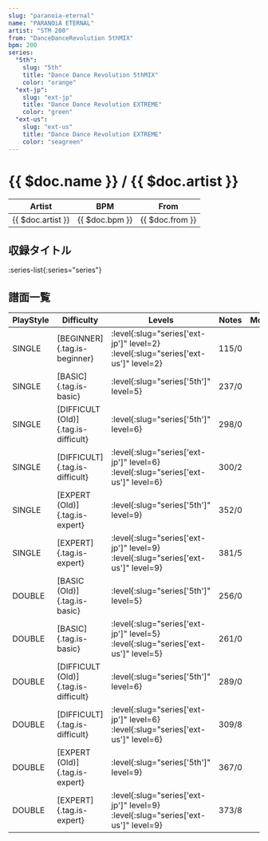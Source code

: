 ```yaml
---
slug: "paranoia-eternal"
name: "PARANOiA ETERNAL"
artist: "STM 200"
from: "DanceDanceRevolution 5thMIX"
bpm: 200
series:
  "5th":
    slug: "5th"
    title: "Dance Dance Revolution 5thMIX"
    color: "orange"
  "ext-jp":
    slug: "ext-jp"
    title: "Dance Dance Revolution EXTREME"
    color: "green"
  "ext-us":
    slug: "ext-us"
    title: "Dance Dance Revolution EXTREME"
    color: "seagreen"
---
```


# {{ $doc.name }} / {{ $doc.artist }}

|Artist|BPM|From|
|------|---|----|
|{{ $doc.artist }}|{{ $doc.bpm }}|{{ $doc.from }}|

## 収録タイトル

:series-list{:series="series"}

## 譜面一覧

|PlayStyle|Difficulty|Levels|Notes|Movie|
|---------|----------|------|-----|-----|
|SINGLE|[BEGINNER]{.tag.is-beginner}|:level{:slug="series['ext-jp']" level=2} :level{:slug="series['ext-us']" level=2}|115/0||
|SINGLE|[BASIC]{.tag.is-basic}|:level{:slug="series['5th']" level=5}|237/0||
|SINGLE|[DIFFICULT (Old)]{.tag.is-difficult}|:level{:slug="series['5th']" level=6}|298/0||
|SINGLE|[DIFFICULT]{.tag.is-difficult}|:level{:slug="series['ext-jp']" level=6} :level{:slug="series['ext-us']" level=6}|300/2||
|SINGLE|[EXPERT (Old)]{.tag.is-expert}|:level{:slug="series['5th']" level=9}|352/0||
|SINGLE|[EXPERT]{.tag.is-expert}|:level{:slug="series['ext-jp']" level=9} :level{:slug="series['ext-us']" level=9}|381/5||
|DOUBLE|[BASIC (Old)]{.tag.is-basic}|:level{:slug="series['5th']" level=5}|256/0||
|DOUBLE|[BASIC]{.tag.is-basic}|:level{:slug="series['ext-jp']" level=5} :level{:slug="series['ext-us']" level=5}|261/0||
|DOUBLE|[DIFFICULT (Old)]{.tag.is-difficult}|:level{:slug="series['5th']" level=6}|289/0||
|DOUBLE|[DIFFICULT]{.tag.is-difficult}|:level{:slug="series['ext-jp']" level=6} :level{:slug="series['ext-us']" level=6}|309/8||
|DOUBLE|[EXPERT (Old)]{.tag.is-expert}|:level{:slug="series['5th']" level=9}|367/0||
|DOUBLE|[EXPERT]{.tag.is-expert}|:level{:slug="series['ext-jp']" level=9} :level{:slug="series['ext-us']" level=9}|373/8||

